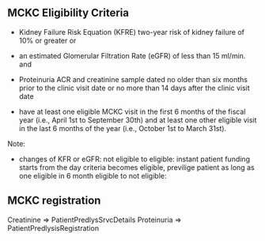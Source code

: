 ## MCKC Eligibility Criteria
* Kidney Failure Risk Equation (KFRE) two-year risk of kidney failure of 10% or greater 
or 
* an estimated Glomerular Filtration Rate (eGFR) of less than 15 ml/min. 
and
* Proteinuria ACR and creatinine sample dated no older than six months prior to the clinic visit date or no more than 14 days after the clinic visit date

* have at least one eligible MCKC visit in the first 6 months of the fiscal year (i.e., April 1st to September 30th) and at least one other eligible visit in the last 6 months of the year (i.e., October 1st to March 31st). 

Note:
* changes of KFR or eGFR: 
 not eligible to eligible: instant patient funding starts from the day criteria becomes eligible, previlige patient as long as one eligible in 6 month
 eligible to not eligible: 


## MCKC registration
Creatinine => PatientPredlysSrvcDetails
Proteinuria => PatientPredlysisRegistration
